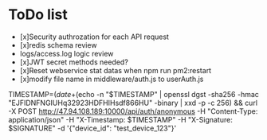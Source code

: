 # ToDo list

- [x]Security authrozation for each API request
- [x]redis schema review
- logs/access.log logic review
- [x]JWT secret methods needed?
- [x]Reset webservice stat datas when npm run pm2:restart
- [x]modify file name in middleware/auth.js to userAuth.js

 TIMESTAMP=$(date +%s000) && SIGNATURE=$(echo -n "$TIMESTAMP" | openssl dgst -sha256 -hmac "EJFIDNFNGIUHq32923HDFHIHsdf866HU" -binary | xxd -p -c 256) && curl -X POST http://47.94.108.189:10000/api/auth/anonymous -H "Content-Type: application/json" -H "X-Timestamp: $TIMESTAMP" -H "X-Signature: $SIGNATURE" -d '{"device_id": "test_device_123"}'
